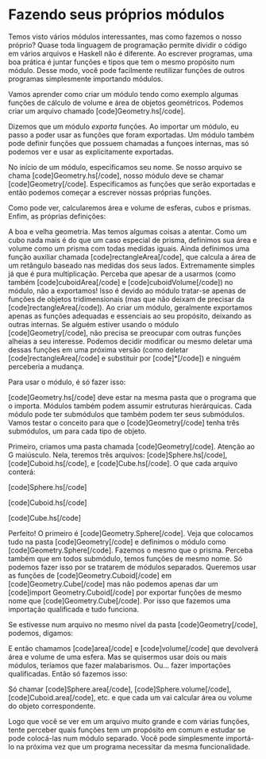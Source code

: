 Fazendo seus próprios módulos
=============================

Temos visto vários módulos interessantes, mas como fazemos o nosso próprio? Quase toda linguagem 
de programação permite dividir o código em vários arquivos e Haskell não é diferente. Ao escrever 
programas, uma boa prática é juntar funções e tipos que tem o mesmo propósito num módulo. Desse modo, 
você pode facilmente reutilizar funções de outros programas simplesmente importando módulos.

Vamos aprender como criar um módulo tendo como exemplo algumas funções de cálculo de volume e área de objetos 
geométricos. Podemos criar um arquivo chamado [code]Geometry.hs[/code].

Dizemos que um módulo <i>exporta</i> funções. Ao importar um módulo, eu passo a poder usar as funções 
que foram exportadas. Um módulo também pode definir funções que possuem chamadas a funçoes internas, 
mas só podemos ver e usar as explicitamente exportadas.

No início de um módulo, especificamos seu nome. Se nosso arquivo se chama [code]Geometry.hs[/code], 
nosso módulo deve se chamar [code]Geometry[/code]. Especificamos as funções que serão exportadas e 
então podemos começar a escrever nossas próprias funções.

Como pode ver, calcularemos área e volume de esferas, cubos e prismas. Enfim, as próprias definições:


A boa e velha geometria. Mas temos algumas coisas a atentar. Como um cubo nada mais é do que um caso 
especial de prisma, definimos sua área e volume como um prisma com todas medidas iguais. Ainda definimos 
uma função auxiliar chamada [code]rectangleArea[/code], que calcula a área de um retângulo baseado 
nas medidas dos seus lados. Extremamente simples já que é pura multiplicação. Perceba que apesar de a 
usarmos (como também [code]cuboidArea[/code] e [code]cuboidVolume[/code]) no módulo, não a 
exportamos! Isso é devido ao módulo tratar-se apenas de funções de objetos tridimensionais (mas que não 
deixam de precisar da [code]rectangleArea[/code]).
Ao criar um módulo, geralmente exportamos apenas as funções adequadas e essenciais ao seu propósito, 
deixando as outras internas. Se alguém estiver usando o módulo [code]Geometry[/code], não precisa se 
preocupar com outras funções alheias a seu interesse. Podemos decidir modificar ou mesmo deletar uma 
dessas funções em uma próxima versão (como deletar [code]rectangleArea[/code] e substituir por 
[code]*[/code]) e ninguém perceberia a mudança.

Para usar o módulo, é só fazer isso:

[code]Geometry.hs[/code] deve estar na mesma pasta que o programa que o importa.
Módulos também podem assumir estruturas hierárquicas. Cada módulo pode ter submódulos que também podem 
ter seus submódulos. Vamos testar o conceito para que o [code]Geometry[/code] tenha três submódulos, 
um para cada tipo de objeto.

Primeiro, criamos uma pasta chamada [code]Geometry[/code]. Atenção ao G maiúsculo. Nela, teremos três 
arquivos: [code]Sphere.hs[/code], [code]Cuboid.hs[/code], e [code]Cube.hs[/code]. O que cada arquivo 
conterá:

[code]Sphere.hs[/code]


[code]Cuboid.hs[/code]


[code]Cube.hs[/code]


Perfeito! O primeiro é [code]Geometry.Sphere[/code]. Veja que colocamos tudo na pasta 
[code]Geometry[/code] e definimos o módulo como [code]Geometry.Sphere[/code]. Fazemos o mesmo que o 
prisma. Perceba também que em todos submódulo, temos funções de mesmo nome. Só podemos fazer isso por 
se tratarem de módulos separados. Queremos usar as funções de [code]Geometry.Cuboid[/code] em 
[code]Geometry.Cube[/code] mas não podemos apenas dar um [code]import Geometry.Cuboid[/code] por 
exportar funções de mesmo nome que [code]Geometry.Cube[/code]. Por isso que fazemos uma importação 
qualificada e tudo funciona.

Se estivesse num arquivo no mesmo nível da pasta [code]Geometry[/code], podemos, digamos:


E então chamamos [code]area[/code] e [code]volume[/code] que devolverá área e volume de uma esfera. 
Mas se quisermos usar dois ou mais módulos, teríamos que fazer malabarismos. Ou... fazer importações 
qualificadas. Então só fazemos isso:

Só chamar [code]Sphere.area[/code], [code]Sphere.volume[/code], [code]Cuboid.area[/code], etc. e que 
cada um vai calcular área ou volume do objeto correspondente.

Logo que você se ver em um arquivo muito grande e com várias funções, tente perceber quais funções 
tem um propósito em comum e estudar se pode colocá-las num módulo separado. Você pode simplesmente 
importá-lo na próxima vez que um programa necessitar da mesma funcionalidade.
